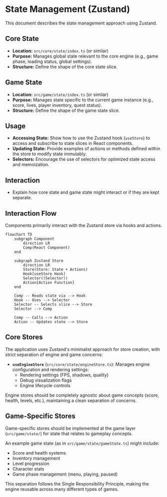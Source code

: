 # State Management (Zustand)

This document describes the state management approach using Zustand.

## Core State

- **Location:** `src/core/state/index.ts` (or similar)
- **Purpose:** Manages global state relevant to the core engine (e.g., game phase, loading status, global settings).
- **Structure:** Define the shape of the core state slice.

## Game State

- **Location:** `src/game/state/index.ts` (or similar)
- **Purpose:** Manages state specific to the current game instance (e.g., score, lives, player inventory, quest status).
- **Structure:** Define the shape of the game state slice.

## Usage

- **Accessing State:** Show how to use the Zustand hook (`useStore`) to access and subscribe to state slices in React components.
- **Updating State:** Provide examples of actions or methods defined within the store to modify state immutably.
- **Selectors:** Encourage the use of selectors for optimized state access and memoization.

## Interaction

- Explain how core state and game state might interact or if they are kept separate.

## Interaction Flow

Components primarily interact with the Zustand store via hooks and actions.

```mermaid
flowchart TD
    subgraph Component
        direction LR
        Comp(React Component)
    end

    subgraph Zustand Store
        direction LR
        Store(Store: State + Actions)
        Hook[useStore Hook]
        Selector((Selector))
        Action[Action Function]
    end

    Comp -- Reads state via --> Hook
    Hook -- Uses --> Selector
    Selector -- Selects slice --> Store
    Selector --> Comp

    Comp -- Calls --> Action
    Action -- Updates state --> Store

```

## Core Stores

The application uses Zustand's minimalist approach for store creation, with strict separation of engine and game concerns:

- **`useEngineStore`** (`src/core/state/engineStore.ts`): Manages engine configuration and rendering settings:
  - Rendering settings (FPS, shadows, quality)
  - Debug visualization flags
  - Engine lifecycle controls

Engine stores should be completely agnostic about game concepts (score, health, levels, etc.), maintaining a clean separation of concerns.

## Game-Specific Stores

Game-specific stores should be implemented at the game layer (`src/game/state/`) for state that relates to gameplay concepts.

An example game state (as in `src/game/state/gameState.ts`) might include:

- Score and health systems
- Inventory management
- Level progression
- Character stats
- Game phase management (menu, playing, paused)

This separation follows the Single Responsibility Principle, making the engine reusable across many different types of games.
